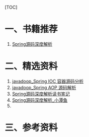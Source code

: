 [TOC]





# 一、书籍推荐

1. [Spring源码深度解析](https://item.jd.com/12506664.html)





# 二、精选资料

1. [javadoop_Spring IOC 容器源码分析](https://javadoop.com/post/spring-ioc)
2. [javadoop_Spring AOP 源码解析](https://javadoop.com/post/spring-aop-source)
3. [Spring源码深度解析读书笔记](https://blog.csdn.net/wolf_love666/article/details/88048467)
4. [Spring源码深度解析_小潭鱼](https://blog.csdn.net/uftjtt/article/category/7580785)
5. 







# 三、参考资料

